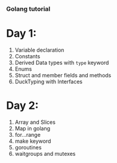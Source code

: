 
### Golang tutorial



# Day 1:

1. Variable declaration
2. Constants
3. Derived Data types with `type` keyword
4. Enums 
5. Struct and member fields and methods
6. DuckTyping with Interfaces


# Day 2:

1. Array and Slices
2. Map in golang
3. for...range
4. make keyword
5. goroutines
6. waitgroups and mutexes 



